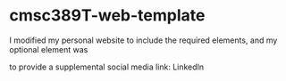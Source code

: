 # cmsc389T-web-template

I modified my personal website to include the required elements, and my optional element was

to provide a supplemental social media link: LinkedIn
